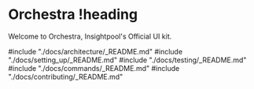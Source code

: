 # Orchestra !heading

Welcome to Orchestra, Insightpool's Official UI kit.

#include "./docs/architecture/_README.md"
#include "./docs/setting_up/_README.md"
#include "./docs/testing/_README.md"
#include "./docs/commands/_README.md"
#include "./docs/contributing/_README.md"